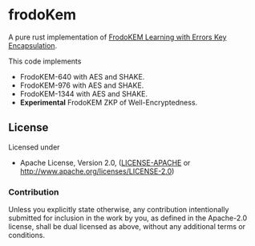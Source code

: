 # frodoKem
A pure rust implementation of [FrodoKEM Learning with Errors Key Encapsulation](https://frodokem.org/files/FrodoKEM-specification-20210604.pdf).

This code implements

- FrodoKEM-640 with AES and SHAKE.
- FrodoKEM-976 with AES and SHAKE.
- FrodoKEM-1344 with AES and SHAKE.
- **Experimental** FrodoKEM ZKP of Well-Encryptedness.

## License

Licensed under

 * Apache License, Version 2.0, ([LICENSE-APACHE](LICENSE-APACHE) or http://www.apache.org/licenses/LICENSE-2.0)

### Contribution

Unless you explicitly state otherwise, any contribution intentionally
submitted for inclusion in the work by you, as defined in the Apache-2.0
license, shall be dual licensed as above, without any additional terms or
conditions.

[//]: # (badges)

[crate-image]: https://img.shields.io/crates/v/frodo-kem-rs.svg
[crate-link]: https://crates.io/crates/frodo-kem-rs
[docs-image]: https://docs.rs/frodo-kem-rs/badge.svg
[docs-link]: https://docs.rs/frodo-kem-rs/
[license-image]: https://img.shields.io/badge/license-Apache2.0-blue.svg
[downloads-image]: https://img.shields.io/crates/d/frodo-kem-rs.svg
